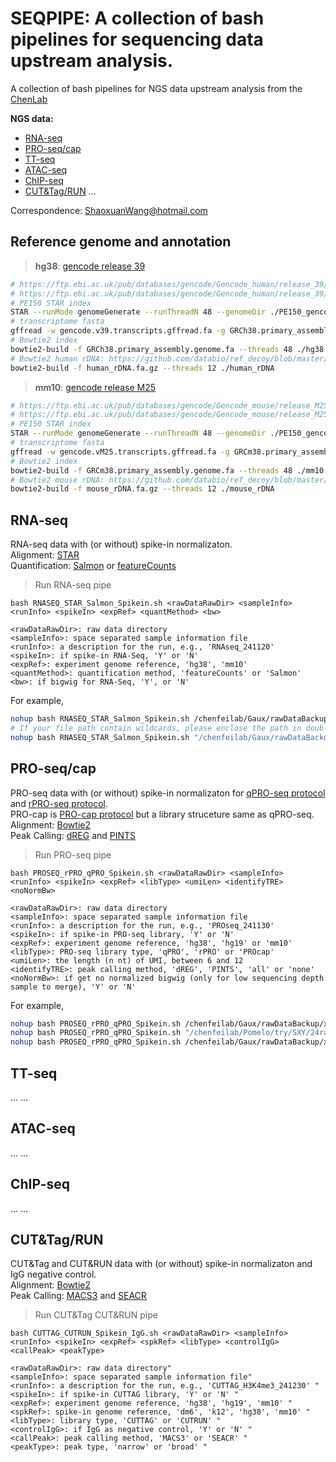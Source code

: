 # SEQPIPE: A collection of bash pipelines for sequencing data upstream analysis.

A collection of bash pipelines for NGS data upstream analysis from the [ChenLab](https://chenf-lab.fudan.edu.cn/)

**NGS data:**<br>
- [RNA-seq](#RNA-seq)
- [PRO-seq/cap](#PRO-seqcap)
- [TT-seq](#TT-seq)
- [ATAC-seq](#ATAC-seq)
- [ChIP-seq](#ChIP-seq)
- [CUT&Tag/RUN](#cuttagrun)
...

Correspondence: ShaoxuanWang@hotmail.com

## Reference genome and annotation
> **hg38**: [gencode release 39](https://www.gencodegenes.org/human/release_39.html)
```bash
# https://ftp.ebi.ac.uk/pub/databases/gencode/Gencode_human/release_39/GRCh38.primary_assembly.genome.fa.gz
# https://ftp.ebi.ac.uk/pub/databases/gencode/Gencode_human/release_39/gencode.v39.primary_assembly.annotation.gtf.gz
# PE150 STAR index
STAR --runMode genomeGenerate --runThreadN 48 --genomeDir ./PE150_gencode_v39 --genomeFastaFiles GRCh38.primary_assembly.genome.fa --sjdbGTFfile gencode.v39.primary_assembly.annotation.gtf --sjdbOverhang 149 --limitGenomeGenerateRAM 549755813888
# transcriptome fasta
gffread -w gencode.v39.transcripts.gffread.fa -g GRCh38.primary_assembly.genome.fa gencode.v39.primary_assembly.annotation.gtf
# Bowtie2 index
bowtie2-build -f GRCh38.primary_assembly.genome.fa --threads 48 ./hg38
# Bowtie2 human rDNA: https://github.com/databio/ref_decoy/blob/master/human_rDNA.fa.gz
bowtie2-build -f human_rDNA.fa.gz --threads 12 ./human_rDNA
```
> **mm10**: [gencode release M25](https://www.gencodegenes.org/mouse/release_M25.html)
```bash
# https://ftp.ebi.ac.uk/pub/databases/gencode/Gencode_mouse/release_M25/GRCm38.primary_assembly.genome.fa.gz
# https://ftp.ebi.ac.uk/pub/databases/gencode/Gencode_mouse/release_M25/gencode.vM25.primary_assembly.annotation.gtf.gz
# PE150 STAR index
STAR --runMode genomeGenerate --runThreadN 48 --genomeDir ./PE150_gencode_m25 --genomeFastaFiles GRCm38.primary_assembly.genome.fa --sjdbGTFfile gencode.vM25.primary_assembly.annotation.gtf --sjdbOverhang 149 --limitGenomeGenerateRAM 549755813888
# transcriptome fasta
gffread -w gencode.vM25.transcripts.gffread.fa -g GRCm38.primary_assembly.genome.fa gencode.vM25.primary_assembly.annotation.gtf
# Bowtie2 index
bowtie2-build -f GRCm38.primary_assembly.genome.fa --threads 48 ./mm10
# Bowtie2 mouse rDNA: https://github.com/databio/ref_decoy/blob/master/mouse_rDNA.fa.gz
bowtie2-build -f mouse_rDNA.fa.gz --threads 12 ./mouse_rDNA
```

## RNA-seq
RNA-seq data with (or without) spike-in normalizaton. <br>
Alignment: [STAR](https://github.com/alexdobin/STAR) <br>
Quantification: [Salmon](https://github.com/COMBINE-lab/salmon) or [featureCounts](https://subread.sourceforge.net/featureCounts.html)

> Run RNA-seq pipe
```
bash RNASEQ_STAR_Salmon_Spikein.sh <rawDataRawDir> <sampleInfo> <runInfo> <spikeIn> <expRef> <quantMethod> <bw>

<rawDataRawDir>: raw data directory
<sampleInfo>: space separated sample information file
<runInfo>: a description for the run, e.g., 'RNAseq_241120'
<spikeIn>: if spike-in RNA-Seq, 'Y' or 'N'
<expRef>: experiment genome reference, 'hg38', 'mm10'
<quantMethod>: quantification method, 'featureCounts' or 'Salmon'
<bw>: if bigwig for RNA-Seq, 'Y', or 'N'
```
For example,
```bash
nohup bash RNASEQ_STAR_Salmon_Spikein.sh /chenfeilab/Gaux/rawDataBackup/test/241018_RNA-Seq sampleInfo.txt 241018_RNASEQ N hg38 Salmon N &> 241018_RNASeq.log &
# If your file path contain wildcards, please enclose the path in double quotes to prevent bash wildcard expansion.
nohup bash RNASEQ_STAR_Salmon_Spikein.sh "/chenfeilab/Gaux/rawDataBackup/*/*" sampleInfo.txt 241111_RNASEQ Y hg38 featureCounts N &> 241111_RNASeq.log &
```

## PRO-seq/cap
PRO-seq data with (or without) spike-in normalizaton for [qPRO-seq protocol](https://www.biorxiv.org/content/10.1101/2020.05.18.102277v1.full) and [rPRO-seq protocol](https://www.biorxiv.org/content/10.1101/2024.05.08.593182v1).<br>
PRO-cap is [PRO-cap protocol](https://www.nature.com/articles/nprot.2016.086) but a library struceture same as qPRO-seq.<br>
Alignment: [Bowtie2](https://github.com/BenLangmead/bowtie2) <br>
Peak Calling: [dREG](https://github.com/Danko-Lab/dREG) and [PINTS](https://github.com/hyulab/PINTS)

> Run PRO-seq pipe
```
bash PROSEQ_rPRO_qPRO_Spikein.sh <rawDataRawDir> <sampleInfo> <runInfo> <spikeIn> <expRef> <libType> <umiLen> <identifyTRE> <noNormBw>

<rawDataRawDir>: raw data directory
<sampleInfo>: space separated sample information file
<runInfo>: a description for the run, e.g., 'PROseq_241130'
<spikeIn>: if spike-in PRO-seq library, 'Y' or 'N'
<expRef>: experiment genome reference, 'hg38', 'hg19' or 'mm10'
<libType>: PRO-seq library type, 'qPRO', 'rPRO' or 'PROcap'
<umiLen>: the length (n nt) of UMI, between 6 and 12
<identifyTRE>: peak calling method, 'dREG', 'PINTS', 'all' or 'none'
<noNormBw>: if get no normalized bigwig (only for low sequencing depth sample to merge), 'Y' or 'N'
```
For example,
```bash
nohup bash PROSEQ_rPRO_qPRO_Spikein.sh /chenfeilab/Gaux/rawDataBackup/xxx/xxxxxx_PRO-seq sampleInfo.txt 241108_PROSEQ N hg38 rPRO 6 all Y &> 241105_rPROseq.log &
nohup bash PROSEQ_rPRO_qPRO_Spikein.sh "/chenfeilab/Pomelo/try/SXY/24rawdata/*/*" sampleInfo.txt SXY51to60_qPRO Y mm10 qPRO 6 none N &> SXY51to60_qPROseq.log &
nohup bash PROSEQ_rPRO_qPRO_Spikein.sh /chenfeilab/Gaux/rawDataBackup/xxx/xxxxxx_PRO-cap sampleInfo.txt 241130_PROCAP N hg38 PROcap 6 none N &> 241130_PROcap.log &
```

## TT-seq
...
...


## ATAC-seq
...
...


## ChIP-seq
...
...


## CUT&Tag/RUN
CUT&Tag and CUT&RUN data with (or without) spike-in normalizaton and IgG negative control.<br>
Alignment: [Bowtie2](https://github.com/BenLangmead/bowtie2) <br>
Peak Calling: [MACS3](https://github.com/macs3-project/MACS) and [SEACR](https://github.com/FredHutch/SEACR)

> Run CUT&Tag CUT&RUN pipe
```
bash CUTTAG_CUTRUN_Spikein_IgG.sh <rawDataRawDir> <sampleInfo> <runInfo> <spikeIn> <expRef> <spkRef> <libType> <controlIgG> <callPeak> <peakType>

<rawDataRawDir>: raw data directory"
<sampleInfo>: space separated sample information file"
<runInfo>: a description for the run, e.g., 'CUTTAG_H3K4me3_241230' "
<spikeIn>: if spike-in CUTTAG library, 'Y' or 'N' "
<expRef>: experiment genome reference, 'hg38', 'hg19', 'mm10' "
<spkRef>: spike-in genome reference, 'dm6', 'k12', 'hg38', 'mm10' "
<libType>: library type, 'CUTTAG' or 'CUTRUN' "
<controlIgG>: if IgG as negative control, 'Y' or 'N' "
<callPeak>: peak calling method, 'MACS3' or 'SEACR' "
<peakType>: peak type, 'narrow' or 'broad' "
```